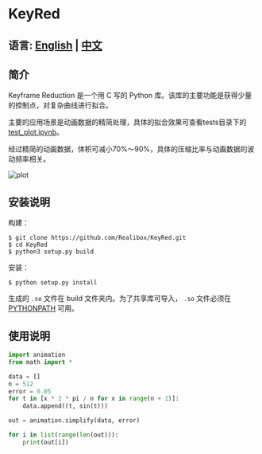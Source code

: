 # KeyRed

语言: [English](README.md) | [中文](README_ZH.md)
------------

## 简介

Keyframe Reduction 是一个用 C 写的 Python 库。该库的主要功能是获得少量的控制点，对复杂曲线进行拟合。

主要的应用场景是动画数据的精简处理，具体的拟合效果可查看tests目录下的 [test_plot.ipynb](../tests/test_plot.ipynb)。 

经过精简的动画数据，体积可减小70%～90%，具体的压缩比率与动画数据的波动频率相关。

![plot](./ScreenShot1.png)

## 安装说明 

构建：

```shell script
$ git clone https://github.com/Realibox/KeyRed.git
$ cd KeyRed
$ python3 setup.py build
```

安装：
```shell script
$ python setup.py install
```

生成的 `.so` 文件在 build 文件夹内。为了共享库可导入， `.so` 文件必须在 [PYTHONPATH](https://docs.python.org/3.7/using/cmdline.html#envvar-PYTHONPATH) 可用。

## 使用说明

```python
import animation
from math import *

data = []
n = 512
error = 0.05
for t in [x * 2 * pi / n for x in range(n + 1)]:
    data.append((t, sin(t)))

out = animation.simplify(data, error)

for i in list(range(len(out))):
    print(out[i])
```